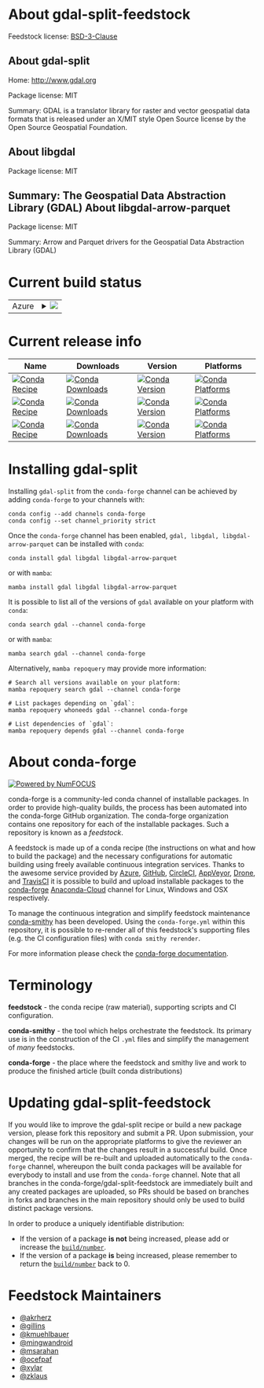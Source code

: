 About gdal-split-feedstock
==========================

Feedstock license: [BSD-3-Clause](https://github.com/conda-forge/gdal-feedstock/blob/main/LICENSE.txt)

About gdal-split
----------------

Home: http://www.gdal.org

Package license: MIT

Summary: GDAL is a translator library for raster and vector geospatial data formats that is released under an
X/MIT style Open Source license by the Open Source Geospatial Foundation.

About libgdal
-------------



Package license: MIT

Summary: The Geospatial Data Abstraction Library (GDAL)
About libgdal-arrow-parquet
---------------------------



Package license: MIT

Summary: Arrow and Parquet drivers for the Geospatial Data Abstraction Library (GDAL)

Current build status
====================


<table>
    
  <tr>
    <td>Azure</td>
    <td>
      <details>
        <summary>
          <a href="https://dev.azure.com/conda-forge/feedstock-builds/_build/latest?definitionId=3911&branchName=main">
            <img src="https://dev.azure.com/conda-forge/feedstock-builds/_apis/build/status/gdal-feedstock?branchName=main">
          </a>
        </summary>
        <table>
          <thead><tr><th>Variant</th><th>Status</th></tr></thead>
          <tbody><tr>
              <td>linux_64</td>
              <td>
                <a href="https://dev.azure.com/conda-forge/feedstock-builds/_build/latest?definitionId=3911&branchName=main">
                  <img src="https://dev.azure.com/conda-forge/feedstock-builds/_apis/build/status/gdal-feedstock?branchName=main&jobName=linux&configuration=linux%20linux_64_" alt="variant">
                </a>
              </td>
            </tr><tr>
              <td>linux_aarch64</td>
              <td>
                <a href="https://dev.azure.com/conda-forge/feedstock-builds/_build/latest?definitionId=3911&branchName=main">
                  <img src="https://dev.azure.com/conda-forge/feedstock-builds/_apis/build/status/gdal-feedstock?branchName=main&jobName=linux&configuration=linux%20linux_aarch64_" alt="variant">
                </a>
              </td>
            </tr><tr>
              <td>linux_ppc64le</td>
              <td>
                <a href="https://dev.azure.com/conda-forge/feedstock-builds/_build/latest?definitionId=3911&branchName=main">
                  <img src="https://dev.azure.com/conda-forge/feedstock-builds/_apis/build/status/gdal-feedstock?branchName=main&jobName=linux&configuration=linux%20linux_ppc64le_" alt="variant">
                </a>
              </td>
            </tr><tr>
              <td>osx_64</td>
              <td>
                <a href="https://dev.azure.com/conda-forge/feedstock-builds/_build/latest?definitionId=3911&branchName=main">
                  <img src="https://dev.azure.com/conda-forge/feedstock-builds/_apis/build/status/gdal-feedstock?branchName=main&jobName=osx&configuration=osx%20osx_64_" alt="variant">
                </a>
              </td>
            </tr><tr>
              <td>osx_arm64</td>
              <td>
                <a href="https://dev.azure.com/conda-forge/feedstock-builds/_build/latest?definitionId=3911&branchName=main">
                  <img src="https://dev.azure.com/conda-forge/feedstock-builds/_apis/build/status/gdal-feedstock?branchName=main&jobName=osx&configuration=osx%20osx_arm64_" alt="variant">
                </a>
              </td>
            </tr><tr>
              <td>win_64</td>
              <td>
                <a href="https://dev.azure.com/conda-forge/feedstock-builds/_build/latest?definitionId=3911&branchName=main">
                  <img src="https://dev.azure.com/conda-forge/feedstock-builds/_apis/build/status/gdal-feedstock?branchName=main&jobName=win&configuration=win%20win_64_" alt="variant">
                </a>
              </td>
            </tr>
          </tbody>
        </table>
      </details>
    </td>
  </tr>
</table>

Current release info
====================

| Name | Downloads | Version | Platforms |
| --- | --- | --- | --- |
| [![Conda Recipe](https://img.shields.io/badge/recipe-gdal-green.svg)](https://anaconda.org/conda-forge/gdal) | [![Conda Downloads](https://img.shields.io/conda/dn/conda-forge/gdal.svg)](https://anaconda.org/conda-forge/gdal) | [![Conda Version](https://img.shields.io/conda/vn/conda-forge/gdal.svg)](https://anaconda.org/conda-forge/gdal) | [![Conda Platforms](https://img.shields.io/conda/pn/conda-forge/gdal.svg)](https://anaconda.org/conda-forge/gdal) |
| [![Conda Recipe](https://img.shields.io/badge/recipe-libgdal-green.svg)](https://anaconda.org/conda-forge/libgdal) | [![Conda Downloads](https://img.shields.io/conda/dn/conda-forge/libgdal.svg)](https://anaconda.org/conda-forge/libgdal) | [![Conda Version](https://img.shields.io/conda/vn/conda-forge/libgdal.svg)](https://anaconda.org/conda-forge/libgdal) | [![Conda Platforms](https://img.shields.io/conda/pn/conda-forge/libgdal.svg)](https://anaconda.org/conda-forge/libgdal) |
| [![Conda Recipe](https://img.shields.io/badge/recipe-libgdal--arrow--parquet-green.svg)](https://anaconda.org/conda-forge/libgdal-arrow-parquet) | [![Conda Downloads](https://img.shields.io/conda/dn/conda-forge/libgdal-arrow-parquet.svg)](https://anaconda.org/conda-forge/libgdal-arrow-parquet) | [![Conda Version](https://img.shields.io/conda/vn/conda-forge/libgdal-arrow-parquet.svg)](https://anaconda.org/conda-forge/libgdal-arrow-parquet) | [![Conda Platforms](https://img.shields.io/conda/pn/conda-forge/libgdal-arrow-parquet.svg)](https://anaconda.org/conda-forge/libgdal-arrow-parquet) |

Installing gdal-split
=====================

Installing `gdal-split` from the `conda-forge` channel can be achieved by adding `conda-forge` to your channels with:

```
conda config --add channels conda-forge
conda config --set channel_priority strict
```

Once the `conda-forge` channel has been enabled, `gdal, libgdal, libgdal-arrow-parquet` can be installed with `conda`:

```
conda install gdal libgdal libgdal-arrow-parquet
```

or with `mamba`:

```
mamba install gdal libgdal libgdal-arrow-parquet
```

It is possible to list all of the versions of `gdal` available on your platform with `conda`:

```
conda search gdal --channel conda-forge
```

or with `mamba`:

```
mamba search gdal --channel conda-forge
```

Alternatively, `mamba repoquery` may provide more information:

```
# Search all versions available on your platform:
mamba repoquery search gdal --channel conda-forge

# List packages depending on `gdal`:
mamba repoquery whoneeds gdal --channel conda-forge

# List dependencies of `gdal`:
mamba repoquery depends gdal --channel conda-forge
```


About conda-forge
=================

[![Powered by
NumFOCUS](https://img.shields.io/badge/powered%20by-NumFOCUS-orange.svg?style=flat&colorA=E1523D&colorB=007D8A)](https://numfocus.org)

conda-forge is a community-led conda channel of installable packages.
In order to provide high-quality builds, the process has been automated into the
conda-forge GitHub organization. The conda-forge organization contains one repository
for each of the installable packages. Such a repository is known as a *feedstock*.

A feedstock is made up of a conda recipe (the instructions on what and how to build
the package) and the necessary configurations for automatic building using freely
available continuous integration services. Thanks to the awesome service provided by
[Azure](https://azure.microsoft.com/en-us/services/devops/), [GitHub](https://github.com/),
[CircleCI](https://circleci.com/), [AppVeyor](https://www.appveyor.com/),
[Drone](https://cloud.drone.io/welcome), and [TravisCI](https://travis-ci.com/)
it is possible to build and upload installable packages to the
[conda-forge](https://anaconda.org/conda-forge) [Anaconda-Cloud](https://anaconda.org/)
channel for Linux, Windows and OSX respectively.

To manage the continuous integration and simplify feedstock maintenance
[conda-smithy](https://github.com/conda-forge/conda-smithy) has been developed.
Using the ``conda-forge.yml`` within this repository, it is possible to re-render all of
this feedstock's supporting files (e.g. the CI configuration files) with ``conda smithy rerender``.

For more information please check the [conda-forge documentation](https://conda-forge.org/docs/).

Terminology
===========

**feedstock** - the conda recipe (raw material), supporting scripts and CI configuration.

**conda-smithy** - the tool which helps orchestrate the feedstock.
                   Its primary use is in the construction of the CI ``.yml`` files
                   and simplify the management of *many* feedstocks.

**conda-forge** - the place where the feedstock and smithy live and work to
                  produce the finished article (built conda distributions)


Updating gdal-split-feedstock
=============================

If you would like to improve the gdal-split recipe or build a new
package version, please fork this repository and submit a PR. Upon submission,
your changes will be run on the appropriate platforms to give the reviewer an
opportunity to confirm that the changes result in a successful build. Once
merged, the recipe will be re-built and uploaded automatically to the
`conda-forge` channel, whereupon the built conda packages will be available for
everybody to install and use from the `conda-forge` channel.
Note that all branches in the conda-forge/gdal-split-feedstock are
immediately built and any created packages are uploaded, so PRs should be based
on branches in forks and branches in the main repository should only be used to
build distinct package versions.

In order to produce a uniquely identifiable distribution:
 * If the version of a package **is not** being increased, please add or increase
   the [``build/number``](https://docs.conda.io/projects/conda-build/en/latest/resources/define-metadata.html#build-number-and-string).
 * If the version of a package **is** being increased, please remember to return
   the [``build/number``](https://docs.conda.io/projects/conda-build/en/latest/resources/define-metadata.html#build-number-and-string)
   back to 0.

Feedstock Maintainers
=====================

* [@akrherz](https://github.com/akrherz/)
* [@gillins](https://github.com/gillins/)
* [@kmuehlbauer](https://github.com/kmuehlbauer/)
* [@mingwandroid](https://github.com/mingwandroid/)
* [@msarahan](https://github.com/msarahan/)
* [@ocefpaf](https://github.com/ocefpaf/)
* [@xylar](https://github.com/xylar/)
* [@zklaus](https://github.com/zklaus/)

